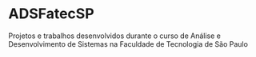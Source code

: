 # ADSFatecSP
Projetos e trabalhos desenvolvidos durante o curso de Análise e Desenvolvimento de Sistemas na Faculdade de Tecnologia de São Paulo
